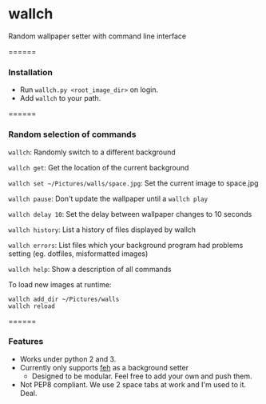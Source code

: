 wallch
======

Random wallpaper setter with command line interface

======

### Installation

* Run `wallch.py <root_image_dir>` on login.
* Add `wallch` to your path.

======

### Random selection of commands

`wallch`: Randomly switch to a different background

`wallch get`: Get the location of the current background

`wallch set ~/Pictures/walls/space.jpg`: Set the current image to space.jpg

`wallch pause`: Don't update the wallpaper until a `wallch play`

`wallch delay 10`: Set the delay between wallpaper changes to 10 seconds

`wallch history`: List a history of files displayed by wallch

`wallch errors`: List files which your background program had problems setting (eg. dotfiles, misformatted images)

`wallch help`: Show a description of all commands

To load new images at runtime:

    wallch add_dir ~/Pictures/walls
    wallch reload

======

### Features

* Works under python 2 and 3.
* Currently only supports [feh](https://wiki.archlinux.org/index.php/Feh) as a background setter
  * Designed to be modular. Feel free to add your own and push them.
* Not PEP8 compliant. We use 2 space tabs at work and I'm used to it. Deal.
